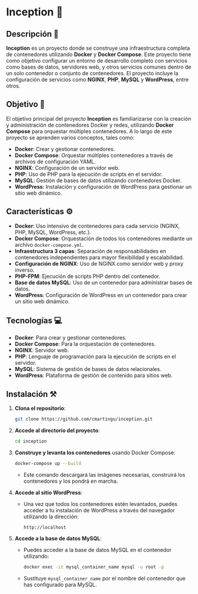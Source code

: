 # Inception 🚀

## Descripción 📜
**Inception** es un proyecto donde se construye una infraestructura completa de contenedores utilizando **Docker** y **Docker Compose**. Este proyecto tiene como objetivo configurar un entorno de desarrollo completo con servicios como bases de datos, servidores web, y otros servicios comunes dentro de un solo contenedor o conjunto de contenedores. El proyecto incluye la configuración de servicios como **NGINX**, **PHP**, **MySQL** y **WordPress**, entre otros.

## Objetivo 🎯
El objetivo principal del proyecto **Inception** es familiarizarse con la creación y administración de contenedores Docker y redes, utilizando **Docker Compose** para orquestar múltiples contenedores. A lo largo de este proyecto se aprenden varios conceptos, tales como:

- **Docker**: Crear y gestionar contenedores.
- **Docker Compose**: Orquestar múltiples contenedores a través de archivos de configuración YAML.
- **NGINX**: Configuración de un servidor web.
- **PHP**: Uso de PHP para la ejecución de scripts en el servidor.
- **MySQL**: Gestión de bases de datos utilizando contenedores Docker.
- **WordPress**: Instalación y configuración de WordPress para gestionar un sitio web dinámico.

## Características ⚙️
- **Docker**: Uso intensivo de contenedores para cada servicio (NGINX, PHP, MySQL, WordPress, etc.).
- **Docker Compose**: Orquestación de todos los contenedores mediante un archivo `docker-compose.yml`.
- **Infraestructura 3 capas**: Separación de responsabilidades en contenedores independientes para mayor flexibilidad y escalabilidad.
- **Configuración de NGINX**: Uso de NGINX como servidor web y proxy inverso.
- **PHP-FPM**: Ejecución de scripts PHP dentro del contenedor.
- **Base de datos MySQL**: Uso de un contenedor para administrar bases de datos.
- **WordPress**: Configuración de WordPress en un contenedor para crear un sitio web dinámico.

## Tecnologías 💻
- **Docker**: Para crear y gestionar contenedores.
- **Docker Compose**: Para la orquestación de contenedores.
- **NGINX**: Servidor web.
- **PHP**: Lenguaje de programación para la ejecución de scripts en el servidor.
- **MySQL**: Sistema de gestión de bases de datos relacionales.
- **WordPress**: Plataforma de gestión de contenido para sitios web.

## Instalación ⚒️

1. **Clona el repositorio**:
    ```bash
    git clone https://github.com/cmartingu/inception.git
    ```

2. **Accede al directorio del proyecto**:
    ```bash
    cd inception
    ```

3. **Construye y levanta los contenedores** usando Docker Compose:
    ```bash
    docker-compose up --build
    ```

    - Este comando descargará las imágenes necesarias, construirá los contenedores y los pondrá en marcha.

4. **Accede al sitio WordPress**:
    - Una vez que todos los contenedores estén levantados, puedes acceder a tu instalación de WordPress a través del navegador utilizando la dirección:
      ```plaintext
      http://localhost
      ```

5. **Accede a la base de datos MySQL**:
    - Puedes acceder a la base de datos MySQL en el contenedor utilizando:
      ```bash
      docker exec -it mysql_container_name mysql -u root -p
      ```

    - Sustituye `mysql_container_name` por el nombre del contenedor que has configurado para MySQL.

